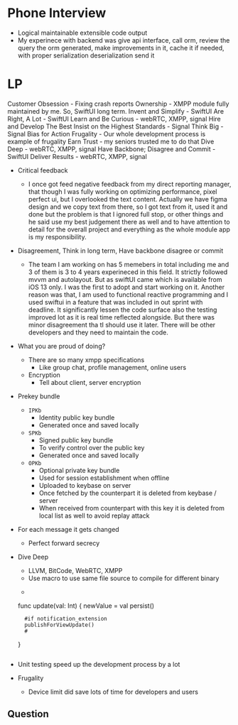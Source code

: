 # Phone Interview
- Logical maintainable extensible code output
- My experinece with backend was give api interface, call orm, review the query the orm generated, make improvements in it, cache it if needed, with proper serialization deserialization send it


# LP

Customer Obsession
    - Fixing crash reports
Ownership
    - XMPP module fully maintained by me. So, SwiftUI long term. 
Invent and Simplify
    - SwiftUI
Are Right, A Lot
    - SwiftUI
Learn and Be Curious
    - webRTC, XMPP, signal
Hire and Develop The Best
Insist on the Highest Standards
    - Signal
Think Big
    - Signal
Bias for Action
Frugality
    - Our whole development process is example of frugality
Earn Trust
    - my seniors trusted me to do that
Dive Deep
    - webRTC, XMPP, signal
Have Backbone; Disagree and Commit
    - SwiftUI
Deliver Results
    - webRTC, XMPP, signal


- Critical feedback
    - I once got feed negative feedback from my direct reporting manager, that though I was fully working on optimizing performance, pixel perfect ui, but I overlooked the text content. Actually we have figma design and we copy text from there, so I got text from it, used it and done but the problem is that I ignored full stop, or other things and he said use my best judgement there as well and to have attention to detail for the overall project and everything as the whole module app is my responsibility.

- Disagreement, Think in long term, Have backbone disagree or commit
    - The team I am working on has 5 memebers in total including me and 3 of them is 3 to 4 years experineced in this field. It strictly followed mvvm and autolayout. But as swiftUI came which is available from iOS 13 only. I was the first to adopt and start working on it. Another reason was that, I am used to functional reactive programming and I used swiftui in a feature that was included in out sprint with deadline. It significantly lessen the code surface also the testing improved lot as it is real time reflected alongside. But there was minor disagreement tha tI should use it later.
    There will be other developers and they need to maintain the code. 

- What you are proud of doing?
    - There are so many xmpp specifications
        - Like group chat, profile management, online users
    - Encryption
        - Tell about client, server encryption
-  Prekey bundle
    - `IPKb`
        - Identity public key bundle
        - Generated once and saved locally
    - `SPKb` 
        - Signed public key bundle 
        - To verify control over the public key
        - Generated once and saved locally
    - `OPKb` 
        - Optional private key bundle 
        - Used for session establishment when offline
        - Uploaded to keybase on server
        - Once fetched by the counterpart it is deleted from keybase / server
        - When received from counterpart with this key it is deleted from local list as well to avoid replay attack

- For each message it gets changed
    - Perfect forward secrecy

- Dive Deep
    - LLVM, BitCode, WebRTC, XMPP
    - Use macro to use same file source to compile for different binary
    - ```
    func update(val: Int) {
        newValue = val
        persist()

        #if notification_extension
        publishForViewUpdate()
        #
    }
    ```

- Unit testing speed up the development process by a lot

- Frugality
    - Device limit did save lots of time for developers and users

## Question
